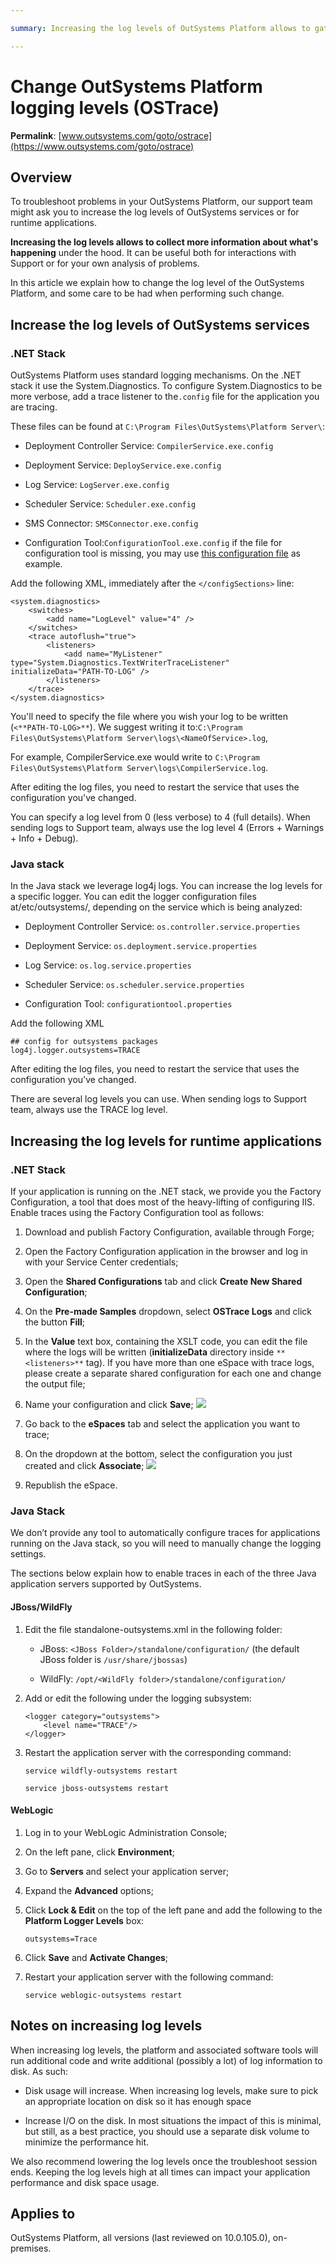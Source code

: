 ```yaml
---

summary: Increasing the log levels of OutSystems Platform allows to gather more information about what's happening under the hood. Check here how to do it.

---
```


# Change OutSystems Platform logging levels (OSTrace)

**Permalink**: [www.outsystems.com/goto/ostrace](https://www.outsystems.com/goto/ostrace)

## Overview

To troubleshoot problems in your OutSystems Platform, our support team might ask you to increase the log levels of OutSystems services or for runtime applications.

**Increasing the log levels allows to collect more information about what's happening** under the hood. It can be useful both for interactions with Support or for your own analysis of problems. 

In this article we explain how to change the log level of the OutSystems Platform, and some care to be had when performing such change.

## Increase the log levels of OutSystems services

### .NET Stack

OutSystems Platform uses standard logging mechanisms. On the .NET stack it use the System.Diagnostics. To configure System.Diagnostics to be more verbose, add a trace listener to the`.config` file for the application you are tracing. 

These files can be found at `C:\Program Files\OutSystems\Platform Server\`:

* Deployment Controller Service: `CompilerService.exe.config`

* Deployment Service: `DeployService.exe.config`

* Log Service: `LogServer.exe.config`

* Scheduler Service: `Scheduler.exe.config`

* SMS Connector: `SMSConnector.exe.config`

* Configuration Tool:`ConfigurationTool.exe.config`
if the file for configuration tool is missing, you may use [this configuration file](https://success.outsystems.com/@api/deki/files/4019/ConfigurationTool.exe.config?revision=1) as example.

Add the following XML, immediately after the `</configSections>` line:

```
<system.diagnostics>
    <switches>                                                                                               
        <add name="LogLevel" value="4" />                                                                       
    </switches>                                                                                             
    <trace autoflush="true">                                                                                 
        <listeners>                                                                                              
            <add name="MyListener" type="System.Diagnostics.TextWriterTraceListener" initializeData="PATH-TO-LOG" /> 
        </listeners>                                                                                             
    </trace>                                                                                                 
</system.diagnostics>                                                                                    
```
 
You'll need to specify the file where you wish your log to be written (`<**PATH-TO-LOG>**`). We suggest writing it to:`C:\Program Files\OutSystems\Platform Server\logs\<NameOfService>.log`,

For example, CompilerService.exe would write to `C:\Program Files\OutSystems\Platform Server\logs\CompilerService.log`.

After editing the log files, you need to restart the service that uses the configuration you've changed.

You can specify a  log level from 0 (less verbose) to 4 (full details). When sending logs to Support team, always use the log level 4 (Errors + Warnings + Info + Debug).

### Java stack

In the Java stack we leverage log4j logs. You can increase the log levels for a specific logger. You can edit the logger configuration files at/etc/outsystems/, depending on the service which is being analyzed:

* Deployment Controller Service: `os.controller.service.properties`

* Deployment Service: `os.deployment.service.properties`

* Log Service: `os.log.service.properties`

* Scheduler Service: `os.scheduler.service.properties`

* Configuration Tool: `configurationtool.properties`

Add the following XML 

```
## config for outsystems packages
log4j.logger.outsystems=TRACE 
```

After editing the log files, you need to restart the service that uses the configuration you've changed.

There are several log levels you can use. When sending logs to Support team, always use the TRACE log level.

## Increasing the log levels for runtime applications

### .NET Stack

If your application is running on the .NET stack, we provide you the Factory Configuration, a tool that does most of the heavy-lifting of configuring IIS. Enable traces using the Factory Configuration tool as follows:

1. Download and publish Factory Configuration, available through Forge;

2. Open the Factory Configuration application in the browser and log in with your Service Center credentials;

3. Open the **Shared Configurations** tab and click **Create New Shared Configuration**;

4. On the **Pre-made Samples** dropdown, select **OSTrace Logs** and click the button **Fill**;

5. In the **Value** text box, containing the XSLT code, you can edit the file where the logs will be written (**initializeData** directory inside `**<listeners>**` tag). If you have more than one eSpace with trace logs, please create a separate shared configuration for each one and change the output file;

6. Name your configuration and click **Save**;
    ![](images/change-logging-levels_0.png)

7. Go back to the **eSpaces** tab and select the application you want to trace;

8. On the dropdown at the bottom, select the configuration you just created and click **Associate**;
    ![](images/change-logging-levels_1.png)

9. Republish the eSpace.

### Java Stack

We don’t provide any tool to automatically configure traces for applications running on the Java stack, so you will need to manually change the logging settings.

The sections below explain how to enable traces in each of the three Java application servers supported by OutSystems.

#### JBoss/WildFly

1. Edit the file standalone-outsystems.xml in the following folder:

    * JBoss: `<JBoss Folder>/standalone/configuration/` (the default JBoss folder is `/usr/share/jbossas`)

    * WildFly: `/opt/<WildFly folder>/standalone/configuration/`

2. Add or edit the following under the logging subsystem:

    ```
    <logger category="outsystems">
        <level name="TRACE"/>          
    </logger>     
    ```                 

3. Restart the application server with the corresponding command:

   `service wildfly-outsystems restart`

   `service jboss-outsystems restart`

#### WebLogic

1. Log in to your WebLogic Administration Console;

2. On the left pane, click **Environment**;

3. Go to **Servers** and select your application server;

4. Expand the **Advanced** options;

5. Click **Lock & Edit** on the top of the left pane and add the following to the **Platform Logger Levels** box:

    `outsystems=Trace`

6. Click **Save** and **Activate Changes**;

7. Restart your application server with the following command:

    `service weblogic-outsystems restart`

## Notes on increasing log levels

When increasing log levels, the platform and associated software tools will run additional code and write additional (possibly a lot) of log information to disk. As such:

* Disk usage will increase. When increasing log levels, make sure to pick an appropriate location on disk so it has enough space

* Increase I/O on the disk. In most situations the impact of this is minimal, but still, as a best practice, you should use a separate disk volume to minimize the performance hit.

We also recommend lowering the log levels once the troubleshoot session ends. Keeping the log levels high at all times can impact your application performance and disk space usage. 

## Applies to

OutSystems Platform, all versions (last reviewed on 10.0.105.0), on-premises.

